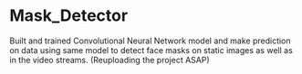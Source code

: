 # Mask_Detector
Built and trained Convolutional Neural Network model and make prediction on data using same model to detect face masks on static images as well as in the video streams. 
(Reuploading the project ASAP)
